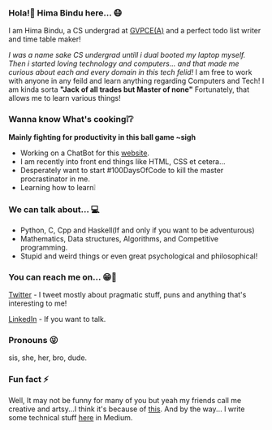<!--
**himabindu-run/himabindu-run** is a ✨ _special_ ✨ repository because its `README.md` (this file) appears on your GitHub profile.

Here are some ideas to get you started:

- 🔭 I’m currently working on ...
- 🌱 I’m currently learning ...
- 👯 I’m looking to collaborate on ...
- 🤔 I’m looking for help with ...
- 💬 Ask me about ...
- 📫 How to reach me: ...
- 😄 Pronouns: ...
- ⚡ Fun fact: ...
-->
### Hola!:wave: Hima Bindu here...  :mask:
I am Hima Bindu, a CS undergrad at [GVPCE(A)](http://gvpce.ac.in/index1.html) and a perfect todo list writer and time table maker!

*I was a name sake CS undergrad untill i dual booted my laptop myself. Then i started loving technology and computers... and that made me curious about each and every domain in this tech felid!*
I am free to work with anyone in any feild and learn anything regarding Computers and Tech!
I am kinda sorta **"Jack of all trades but Master of none"**
Fortunately, that allows me to learn various things!

### Wanna know What's cooking:grey_exclamation::grey_question:
**Mainly fighting for productivity in this ball game ~sigh**

- Working on a ChatBot for this [website](wtef.talentsprint.com).
- I am recently into front end things like HTML, CSS et cetera...
- Desperately want to start #100DaysOfCode to kill the master procrastinator in me.
- Learning how to learn:grey_exclamation:

### We can talk about... :computer: 
- Python, C, Cpp and Haskell(If and only if  you want to be adventurous)
- Mathematics, Data structures, Algorithms, and Competitive programming.
- Stupid and weird things or even great psychological and philosophical!

### You can reach me on... :grin::speech_balloon:
[Twitter](https://twitter.com/BinduTenneti) - I tweet mostly about pragmatic stuff, puns and anything that's interesting to me!

[LinkedIn](https://www.linkedin.com/in/hima-bindu-002a45194/) - If you want to talk.

### Pronouns :stuck_out_tongue_winking_eye:
sis, 
she,
her,
bro,
dude.

### Fun fact :zap:
Well, It may not be funny for many of you but yeah my friends call me creative and artsy...I think it's because of [this](https://www.instagram.com/an_artsy_pion/).
And by the way... I write some technical stuff [here](https://medium.com/@b.i.n.d.o) in Medium.
